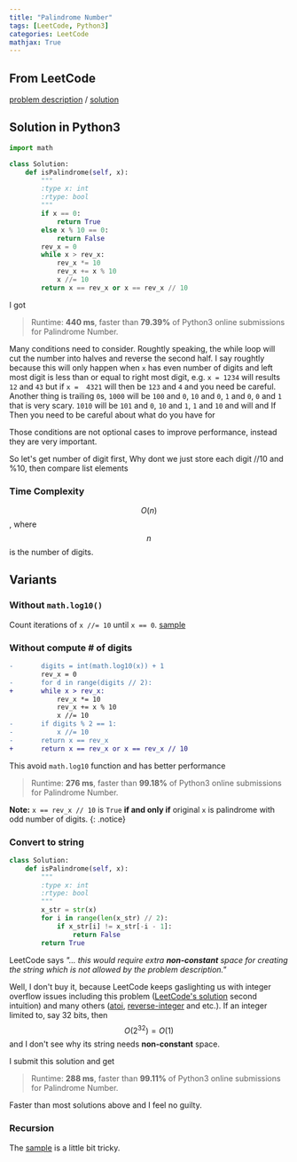```yaml
---
title: "Palindrome Number"
tags: [LeetCode, Python3]
categories: LeetCode
mathjax: True
---
```


## From LeetCode
[problem description](https://leetcode.com/problems/palindrome-number/description/)
/
[solution]

## Solution in Python3
```python
import math

class Solution:
    def isPalindrome(self, x):
        """
        :type x: int
        :rtype: bool
        """
        if x == 0:
            return True
        else x % 10 == 0:
            return False
        rev_x = 0
        while x > rev_x:
            rev_x *= 10 
            rev_x += x % 10
            x //= 10
        return x == rev_x or x == rev_x // 10
```
I got
> Runtime: **440 ms**, faster than **79.39%** of Python3 online submissions for Palindrome Number.

Many conditions need to consider. Roughtly speaking, the while loop will cut the number into halves and reverse the second half. I say roughtly because this will only happen when `x` has even number of digits and left most digit is less than or equal to right most digit, e.g. `x = 1234` will results `12` and `43` but if `x =  4321` will then be `123` and `4` and you need be careful. Another thing is trailing `0`s, `1000` will be `100` and `0`, `10` and `0`, `1` and `0`, `0` and `1` that is very scary.
`1010` will be `101` and `0`, `10` and `1`, `1` and `10` and will and  If Then you need to be careful about what do you have for 

Those conditions are not optional cases to improve performance, instead they are very important.

So let's get number of digit first,
Why dont we just store each digit
//10 and %10, then compare list elements

### Time Complexity
$$O(n)$$, where $$n$$ is the number of digits.

## Variants

### Without `math.log10()`
Count iterations of `x //= 10` until `x == 0`. [sample](https://github.com/qiyuangong/leetcode/blob/master/python/009_Palindrome_Number.py)

### Without compute # of digits
```diff
-       digits = int(math.log10(x)) + 1
        rev_x = 0
-       for d in range(digits // 2):
+       while x > rev_x:
            rev_x *= 10 
            rev_x += x % 10
            x //= 10
-       if digits % 2 == 1:
-           x //= 10
-       return x == rev_x
+       return x == rev_x or x == rev_x // 10
```
This avoid `math.log10` function and has better performance 
> Runtime: **276 ms**, faster than **99.18%** of Python3 online submissions for Palindrome Number.

**Note:** `x == rev_x // 10` is `True` **if and only if** original `x` is palindrome with odd number of digits.
{: .notice}

### Convert to string
```python
class Solution:
    def isPalindrome(self, x):
        """
        :type x: int
        :rtype: bool
        """
        x_str = str(x)
        for i in range(len(x_str) // 2):
            if x_str[i] != x_str[-i - 1]:
                return False
        return True
```
LeetCode says *"... this would require extra **non-constant** space for creating the string which is not allowed by the problem description."* 

Well, I don't buy it, because LeetCode keeps gaslighting us with integer overflow issues including this problem ([LeetCode's solution][solution] second intuition) and many others ([atoi], [reverse-integer] and etc.). If an integer limited to, say 32 bits, then $$O(2^{32}) = O(1)$$ and I don't see why its string needs **non-constant** space. 

I submit this solution and get
> Runtime: **288 ms**, faster than **99.11%** of Python3 online submissions for Palindrome Number.

Faster than most solutions above and I feel no guilty.

### Recursion
The [sample](https://www.geeksforgeeks.org/check-if-a-number-is-palindrome/) is a little bit tricky.

[reverse-integer]: https://leetcode.com/problems/reverse-integer/description/
[atoi]: https://leetcode.com/problems/string-to-integer-atoi/description/
[solution]: (https://leetcode.com/problems/palindrome-number/solution/)